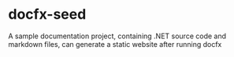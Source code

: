 # docfx-seed
A sample documentation project, containing .NET source code and markdown files, can generate a static website after running docfx

